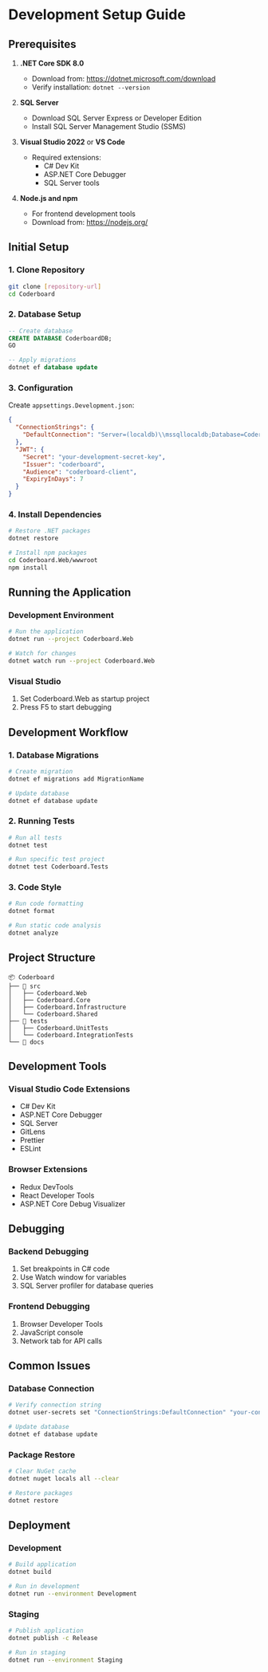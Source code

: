 # Development Setup Guide

## Prerequisites
1. **.NET Core SDK 8.0**
   - Download from: https://dotnet.microsoft.com/download
   - Verify installation: `dotnet --version`

2. **SQL Server**
   - Download SQL Server Express or Developer Edition
   - Install SQL Server Management Studio (SSMS)

3. **Visual Studio 2022** or **VS Code**
   - Required extensions:
     * C# Dev Kit
     * ASP.NET Core Debugger
     * SQL Server tools

4. **Node.js and npm**
   - For frontend development tools
   - Download from: https://nodejs.org/

## Initial Setup

### 1. Clone Repository
```bash
git clone [repository-url]
cd Coderboard
```

### 2. Database Setup
```sql
-- Create database
CREATE DATABASE CoderboardDB;
GO

-- Apply migrations
dotnet ef database update
```

### 3. Configuration
Create `appsettings.Development.json`:
```json
{
  "ConnectionStrings": {
    "DefaultConnection": "Server=(localdb)\\mssqllocaldb;Database=CoderboardDB;Trusted_Connection=True;MultipleActiveResultSets=true"
  },
  "JWT": {
    "Secret": "your-development-secret-key",
    "Issuer": "coderboard",
    "Audience": "coderboard-client",
    "ExpiryInDays": 7
  }
}
```

### 4. Install Dependencies
```bash
# Restore .NET packages
dotnet restore

# Install npm packages
cd Coderboard.Web/wwwroot
npm install
```

## Running the Application

### Development Environment
```bash
# Run the application
dotnet run --project Coderboard.Web

# Watch for changes
dotnet watch run --project Coderboard.Web
```

### Visual Studio
1. Set Coderboard.Web as startup project
2. Press F5 to start debugging

## Development Workflow

### 1. Database Migrations
```bash
# Create migration
dotnet ef migrations add MigrationName

# Update database
dotnet ef database update
```

### 2. Running Tests
```bash
# Run all tests
dotnet test

# Run specific test project
dotnet test Coderboard.Tests
```

### 3. Code Style
```bash
# Run code formatting
dotnet format

# Run static code analysis
dotnet analyze
```

## Project Structure
```
📦 Coderboard
├── 📂 src
│   ├── Coderboard.Web
│   ├── Coderboard.Core
│   ├── Coderboard.Infrastructure
│   └── Coderboard.Shared
├── 📂 tests
│   ├── Coderboard.UnitTests
│   └── Coderboard.IntegrationTests
└── 📂 docs
```

## Development Tools

### Visual Studio Code Extensions
- C# Dev Kit
- ASP.NET Core Debugger
- SQL Server
- GitLens
- Prettier
- ESLint

### Browser Extensions
- Redux DevTools
- React Developer Tools
- ASP.NET Core Debug Visualizer

## Debugging

### Backend Debugging
1. Set breakpoints in C# code
2. Use Watch window for variables
3. SQL Server profiler for database queries

### Frontend Debugging
1. Browser Developer Tools
2. JavaScript console
3. Network tab for API calls

## Common Issues

### Database Connection
```bash
# Verify connection string
dotnet user-secrets set "ConnectionStrings:DefaultConnection" "your-connection-string"

# Update database
dotnet ef database update
```

### Package Restore
```bash
# Clear NuGet cache
dotnet nuget locals all --clear

# Restore packages
dotnet restore
```

## Deployment

### Development
```bash
# Build application
dotnet build

# Run in development
dotnet run --environment Development
```

### Staging
```bash
# Publish application
dotnet publish -c Release

# Run in staging
dotnet run --environment Staging
``` 
